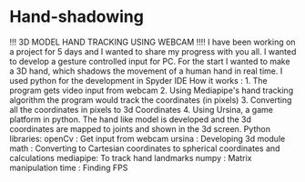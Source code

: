 # Hand-shadowing
!!! 3D MODEL HAND TRACKING USING WEBCAM !!!!  I have been working on a project for 5 days and I wanted to share my progress with you all.  I wanted to develop a gesture controlled input for PC.  For the start I wanted to make a 3D hand, which shadows the movement of a human hand in real time.  I used python for the development in Spyder IDE  How it works : 1. The program gets video input from webcam 2. Using Mediapipe's hand tracking algorithm the program would track the coordinates (in pixels) 3. Converting all the coordinates in pixels to 3d Coordinates 4. Using Ursina, a game platform in python. The hand like model is developed and the 3d coordinates are mapped to joints and shown in the 3d screen.   Python libraries: openCv : Get input from webcam ursina : Developing 3d module math : Converting to Cartesian coordinates to spherical coordinates and calculations mediapipe: To track hand landmarks numpy : Matrix manipulation time : Finding FPS

